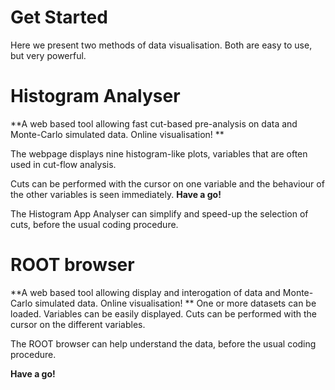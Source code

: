 
# Get Started

Here we present two methods of data visualisation.  Both are easy to use, but very powerful.  

# Histogram Analyser

**A web based tool allowing fast cut-based pre-analysis on data and Monte-Carlo simulated data.  Online visualisation!
**

The webpage displays nine histogram-like plots, variables that are often used in cut-flow analysis.  

Cuts can be performed with the cursor on one variable and the behaviour of the other variables is seen immediately.  **Have a go!**

The Histogram App Analyser can simplify and speed-up the selection of cuts, before the usual coding procedure.


# ROOT browser

**A web based tool allowing display and interogation of data and Monte-Carlo simulated data. Online visualisation!
**
One or more datasets can be loaded.  Variables can be easily displayed.
Cuts can be performed with the cursor on the different variables. 

The ROOT browser can help understand the data, before the usual coding procedure.

**Have a go!**